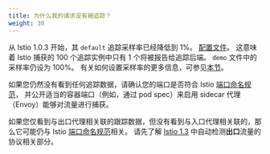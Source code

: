 ```yaml
---
title: 为什么我的请求没有被追踪？
weight: 30
---
```


从 Istio 1.0.3 开始，其 `default` 追踪采样率已经降低到 1%。
[配置文件](/zh/docs/setup/additional-setup/config-profiles/)。
这意味着 Istio 捕获的 100 个追踪实例中只有 1 个将被报告给追踪后端。
`demo` 文件中的采样率仍设为 100%。
有关如何设置采样率的更多信息，可参见[本节](/zh/docs/tasks/observability/distributed-tracing/overview/#trace-sampling)。

如果您仍然没有看到任何追踪数据，请确认您的端口是否符合 Istio [端口命名规范](/zh/faq/traffic-management/#naming-port-convention)，
并公开适当的容器端口（例如，通过 pod spec）来启用 sidecar 代理（Envoy）能够对流量进行捕获。

如果您仅看到与出口代理相关联的跟踪数据，但没有看到与入口代理相关联的，那么它可能仍与 Istio [端口命名规范](/zh/faq/traffic-management/#naming-port-convention)相关。
请先了解 [Istio 1.3](/zh/news/releases/1.3.x/announcing-1.3/#intelligent-protocol-detection-experimental) 中自动检测**出口**流量的协议相关部分。


